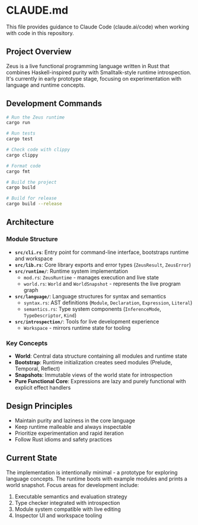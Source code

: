 # CLAUDE.md

This file provides guidance to Claude Code (claude.ai/code) when working with code in this repository.

## Project Overview

Zeus is a live functional programming language written in Rust that combines Haskell-inspired purity with Smalltalk-style runtime introspection. It's currently in early prototype stage, focusing on experimentation with language and runtime concepts.

## Development Commands

```bash
# Run the Zeus runtime
cargo run

# Run tests
cargo test

# Check code with clippy
cargo clippy

# Format code
cargo fmt

# Build the project
cargo build

# Build for release
cargo build --release
```

## Architecture

### Module Structure
- **`src/cli.rs`**: Entry point for command-line interface, bootstraps runtime and workspace
- **`src/lib.rs`**: Core library exports and error types (`ZeusResult`, `ZeusError`)
- **`src/runtime/`**: Runtime system implementation
  - `mod.rs`: `ZeusRuntime` - manages execution and live state
  - `world.rs`: `World` and `WorldSnapshot` - represents the live program graph
- **`src/language/`**: Language structures for syntax and semantics
  - `syntax.rs`: AST definitions (`Module`, `Declaration`, `Expression`, `Literal`)
  - `semantics.rs`: Type system components (`InferenceMode`, `TypeDescriptor`, `Kind`)
- **`src/introspection/`**: Tools for live development experience
  - `Workspace` - mirrors runtime state for tooling

### Key Concepts
- **World**: Central data structure containing all modules and runtime state
- **Bootstrap**: Runtime initialization creates seed modules (Prelude, Temporal, Reflect)
- **Snapshots**: Immutable views of the world state for introspection
- **Pure Functional Core**: Expressions are lazy and purely functional with explicit effect handlers

## Design Principles
- Maintain purity and laziness in the core language
- Keep runtime malleable and always inspectable
- Prioritize experimentation and rapid iteration
- Follow Rust idioms and safety practices

## Current State
The implementation is intentionally minimal - a prototype for exploring language concepts. The runtime boots with example modules and prints a world snapshot. Focus areas for development include:
1. Executable semantics and evaluation strategy
2. Type checker integrated with introspection
3. Module system compatible with live editing
4. Inspector UI and workspace tooling